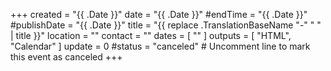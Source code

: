+++
created = "{{ .Date }}"
date = "{{ .Date }}"
#endTime = "{{ .Date }}"
#publishDate = "{{ .Date }}"
title = "{{ replace .TranslationBaseName "-" " " | title }}"
location = ""
contact = ""
dates = [ "" ]
outputs = [ "HTML", "Calendar" ]
update = 0
#status = "canceled"	# Uncomment line to mark this event as canceled	
+++
